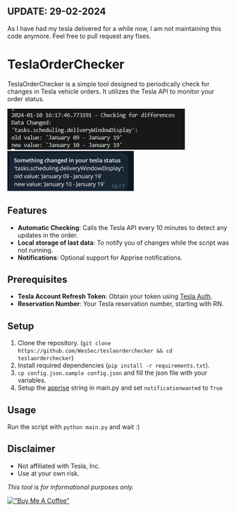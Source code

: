 ## UPDATE: 29-02-2024
As I have had my tesla delivered for a while now, I am not maintaining this code anymore. Feel free to pull request any fixes.

# TeslaOrderChecker

TeslaOrderChecker is a simple tool designed to periodically check for changes in Tesla vehicle orders. It utilizes the Tesla API to monitor your order status.

![Terminal Screenshot](docs/image-2.png)
![Telegram Screenshot](docs/image-1.png)

## Features
- **Automatic Checking**: Calls the Tesla API every 10 minutes to detect any updates in the order.
- **Local storage of last data**: To notify you of changes while the script was not running.
- **Notifications**: Optional support for Apprise notifications.

## Prerequisites
- **Tesla Account Refresh Token**: Obtain your token using [Tesla Auth](https://github.com/adriankumpf/tesla_auth).
- **Reservation Number**: Your Tesla reservation number, starting with RN.

## Setup
1. Clone the repository. (`git clone https://github.com/WesSec/teslaorderchecker && cd teslaorderchecker`)
2. Install required dependencies (`pip install -r requirements.txt`).
3. `cp config.json.sample config.json` and fill the json file with your variables.
4. Setup the [apprise](https://github.com/caronc/apprise) string in main.py and set `notificationwanted` to `True`

## Usage
Run the script with `python main.py` and wait :) 

## Disclaimer
- Not affiliated with Tesla, Inc.
- Use at your own risk.

*This tool is for informational purposes only.*

[!["Buy Me A Coffee"](https://www.buymeacoffee.com/assets/img/custom_images/orange_img.png)](https://www.buymeacoffee.com/wessec)
